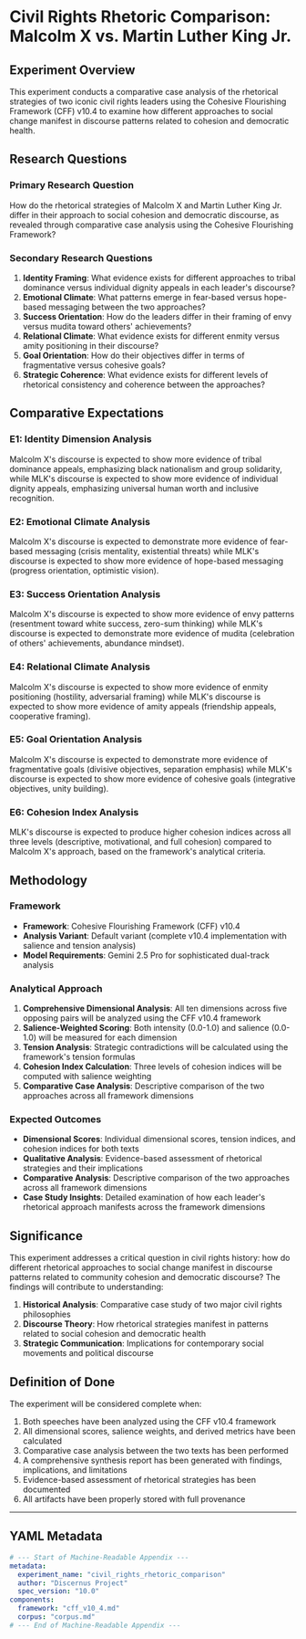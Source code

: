 # Civil Rights Rhetoric Comparison: Malcolm X vs. Martin Luther King Jr.

## Experiment Overview

This experiment conducts a comparative case analysis of the rhetorical strategies of two iconic civil rights leaders using the Cohesive Flourishing Framework (CFF) v10.4 to examine how different approaches to social change manifest in discourse patterns related to cohesion and democratic health.

## Research Questions

### Primary Research Question

How do the rhetorical strategies of Malcolm X and Martin Luther King Jr. differ in their approach to social cohesion and democratic discourse, as revealed through comparative case analysis using the Cohesive Flourishing Framework?

### Secondary Research Questions

1. **Identity Framing**: What evidence exists for different approaches to tribal dominance versus individual dignity appeals in each leader's discourse?
2. **Emotional Climate**: What patterns emerge in fear-based versus hope-based messaging between the two approaches?
3. **Success Orientation**: How do the leaders differ in their framing of envy versus mudita toward others' achievements?
4. **Relational Climate**: What evidence exists for different enmity versus amity positioning in their discourse?
5. **Goal Orientation**: How do their objectives differ in terms of fragmentative versus cohesive goals?
6. **Strategic Coherence**: What evidence exists for different levels of rhetorical consistency and coherence between the approaches?

## Comparative Expectations

### E1: Identity Dimension Analysis

Malcolm X's discourse is expected to show more evidence of tribal dominance appeals, emphasizing black nationalism and group solidarity, while MLK's discourse is expected to show more evidence of individual dignity appeals, emphasizing universal human worth and inclusive recognition.

### E2: Emotional Climate Analysis

Malcolm X's discourse is expected to demonstrate more evidence of fear-based messaging (crisis mentality, existential threats) while MLK's discourse is expected to show more evidence of hope-based messaging (progress orientation, optimistic vision).

### E3: Success Orientation Analysis

Malcolm X's discourse is expected to show more evidence of envy patterns (resentment toward white success, zero-sum thinking) while MLK's discourse is expected to demonstrate more evidence of mudita (celebration of others' achievements, abundance mindset).

### E4: Relational Climate Analysis

Malcolm X's discourse is expected to show more evidence of enmity positioning (hostility, adversarial framing) while MLK's discourse is expected to show more evidence of amity appeals (friendship appeals, cooperative framing).

### E5: Goal Orientation Analysis

Malcolm X's discourse is expected to demonstrate more evidence of fragmentative goals (divisive objectives, separation emphasis) while MLK's discourse is expected to show more evidence of cohesive goals (integrative objectives, unity building).

### E6: Cohesion Index Analysis

MLK's discourse is expected to produce higher cohesion indices across all three levels (descriptive, motivational, and full cohesion) compared to Malcolm X's approach, based on the framework's analytical criteria.

## Methodology

### Framework

- **Framework**: Cohesive Flourishing Framework (CFF) v10.4
- **Analysis Variant**: Default variant (complete v10.4 implementation with salience and tension analysis)
- **Model Requirements**: Gemini 2.5 Pro for sophisticated dual-track analysis

### Analytical Approach

1. **Comprehensive Dimensional Analysis**: All ten dimensions across five opposing pairs will be analyzed using the CFF v10.4 framework
2. **Salience-Weighted Scoring**: Both intensity (0.0-1.0) and salience (0.0-1.0) will be measured for each dimension
3. **Tension Analysis**: Strategic contradictions will be calculated using the framework's tension formulas
4. **Cohesion Index Calculation**: Three levels of cohesion indices will be computed with salience weighting
5. **Comparative Case Analysis**: Descriptive comparison of the two approaches across all framework dimensions

### Expected Outcomes

- **Dimensional Scores**: Individual dimensional scores, tension indices, and cohesion indices for both texts
- **Qualitative Analysis**: Evidence-based assessment of rhetorical strategies and their implications
- **Comparative Analysis**: Descriptive comparison of the two approaches across all framework dimensions
- **Case Study Insights**: Detailed examination of how each leader's rhetorical approach manifests across the framework dimensions

## Significance

This experiment addresses a critical question in civil rights history: how do different rhetorical approaches to social change manifest in discourse patterns related to community cohesion and democratic discourse? The findings will contribute to understanding:

1. **Historical Analysis**: Comparative case study of two major civil rights philosophies
2. **Discourse Theory**: How rhetorical strategies manifest in patterns related to social cohesion and democratic health
3. **Strategic Communication**: Implications for contemporary social movements and political discourse

## Definition of Done

The experiment will be considered complete when:

1. Both speeches have been analyzed using the CFF v10.4 framework
2. All dimensional scores, salience weights, and derived metrics have been calculated
3. Comparative case analysis between the two texts has been performed
4. A comprehensive synthesis report has been generated with findings, implications, and limitations
5. Evidence-based assessment of rhetorical strategies has been documented
6. All artifacts have been properly stored with full provenance

---

## YAML Metadata

```yaml
# --- Start of Machine-Readable Appendix ---
metadata:
  experiment_name: "civil_rights_rhetoric_comparison"
  author: "Discernus Project"
  spec_version: "10.0"
components:
  framework: "cff_v10_4.md"
  corpus: "corpus.md"
# --- End of Machine-Readable Appendix ---
```
